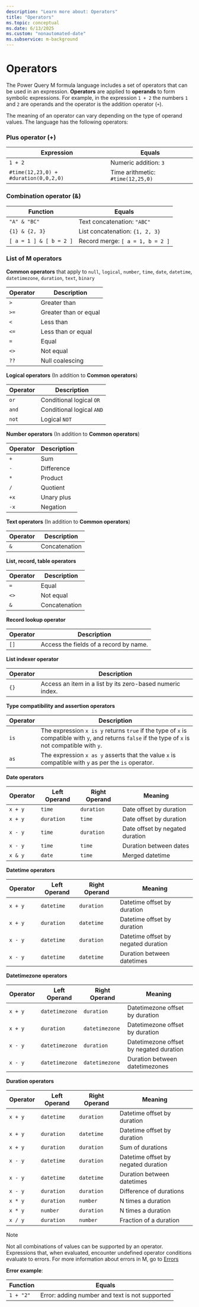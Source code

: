 ```yaml
---
description: "Learn more about: Operators"
title: "Operators"
ms.topic: conceptual
ms.date: 6/13/2025
ms.custom: "nonautomated-date"
ms.subservice: m-background
---
```


# Operators

The Power Query M formula language includes a set of operators that can be used in an expression. **Operators** are applied to **operands** to form symbolic expressions. For example, in the expression `1 + 2` the numbers `1` and `2` are operands and the operator is the addition operator (`+`).  
  
The meaning of an operator can vary depending on the type of operand values. The language has the following operators:  
  
### Plus operator (+)

|Expression|Equals|  
|--------------|----------|  
|`1 + 2`|Numeric addition: `3`|  
|`#time(12,23,0) + #duration(0,0,2,0)`|Time arithmetic: `#time(12,25,0)`|  
  
### Combination operator (&amp;)  
  
|Function|Equals|  
|------------|----------|  
|`"A" & "BC"`|Text concatenation: `"ABC"`|  
|`{1} & {2, 3}`|List concatenation: `{1, 2, 3}`|  
|`[ a = 1 ] & [ b = 2 ]`|Record merge: `[ a = 1, b = 2 ]`|  
  
### List of M operators

**Common operators** that apply to `null`, `logical`, `number`, `time`, `date`, `datetime`, `datetimezone`, `duration`, `text`, `binary`  
  
|Operator|Description|  
|------------|---------------|  
|`>`|Greater than|  
|`>=`|Greater than or equal|  
|`<`|Less than|  
|`<=`|Less than or equal|  
|`=`|Equal|  
|`<>`|Not equal|
|`??`|Null coalescing|
  
**Logical operators** (In addition to **Common operators**)  
  
|Operator|Description|  
|------------|---------------|  
|`or`|Conditional logical `OR`|  
|`and`|Conditional logical `AND`|  
|`not`|Logical `NOT`|  
  
**Number operators** (In addition to **Common operators**)  
  
|Operator|Description|  
|------------|---------------|  
|`+`|Sum|  
|`-`|Difference|  
|`*`|Product|  
|`/`|Quotient|  
|`+x`|Unary plus|  
|`-x`|Negation|  
  
**Text operators** (In addition to **Common operators**)  
  
|Operator|Description|  
|------------|---------------|  
|`&`|Concatenation|  
  
**List, record, table operators**
  
|Operator|Description|  
|------------|---------------|  
|`=`|Equal|  
|`<>`|Not equal|  
|`&`|Concatenation|  
  
**Record lookup operator**
  
|Operator|Description|  
|------------|---------------|  
|`[]`|Access the fields of a record by name.|  
  
**List indexer operator**
  
|Operator|Description|  
|------------|---------------|  
|`{}`|Access an item in a list by its zero-based numeric index.|  
  
**Type compatibility and assertion operators**
  
|Operator|Description|  
|------------|---------------|  
|`is`|The expression `x is y` returns `true` if the type of `x` is compatible with `y`, and returns `false` if the type of `x` is not compatible with `y`.|  
|`as`|The expression `x as y` asserts that the value `x` is compatible with `y` as per the `is` operator.|  
  
**Date operators**
  
|Operator|Left Operand|Right Operand|Meaning|  
|------------|----------------|-----------------|-----------|  
|`x + y`|`time`|`duration`|Date offset by duration|  
|`x + y`|`duration`|`time`|Date offset by duration|  
|`x - y`|`time`|`duration`|Date offset by negated duration|  
|`x - y`|`time`|`time`|Duration between dates|  
|`x & y`|`date`|`time`|Merged datetime|  
  
**Datetime operators**
  
|Operator|Left Operand|Right Operand|Meaning|  
|------------|----------------|-----------------|-----------|  
|`x + y`|`datetime`|`duration`|Datetime offset by duration|  
|`x + y`|`duration`|`datetime`|Datetime offset by duration|  
|`x - y`|`datetime`|`duration`|Datetime offset by negated duration|  
|`x - y`|`datetime`|`datetime`|Duration between datetimes|  
  
**Datetimezone operators**
  
|Operator|Left Operand|Right Operand|Meaning|  
|------------|----------------|-----------------|-----------|  
|`x + y`|`datetimezone`|`duration`|Datetimezone offset by duration|  
|`x + y`|`duration`|`datetimezone`|Datetimezone offset by duration|  
|`x - y`|`datetimezone`|`duration`|Datetimezone offset by negated duration|  
|`x - y`|`datetimezone`|`datetimezone`|Duration between datetimezones|  
  
**Duration operators**
  
|Operator|Left Operand|Right Operand|Meaning|  
|------------|----------------|-----------------|-----------|  
|`x + y`|`datetime`|`duration`|Datetime offset by duration|  
|`x + y`|`duration`|`datetime`|Datetime offset by duration|  
|`x + y`|`duration`|`duration`|Sum of durations|  
|`x - y`|`datetime`|`duration`|Datetime offset by negated duration|  
|`x - y`|`datetime`|`datetime`|Duration between datetimes|  
|`x - y`|`duration`|`duration`|Difference of durations|  
|`x * y`|`duration`|`number`|N times a duration|  
|`x * y`|`number`|`duration`|N times a duration|  
|`x / y`|`duration`|`number`|Fraction of a duration|  
  
> [!NOTE]  
> Not all combinations of values can be supported by an operator. Expressions that, when evaluated, encounter undefined operator conditions evaluate to errors. For more information about errors in M, go to [Errors](errors.md)  
  
**Error example**:  
  
|Function|Equals|  
|------------|----------|  
|`1 + "2"`|Error: adding number and text is not supported|  
  